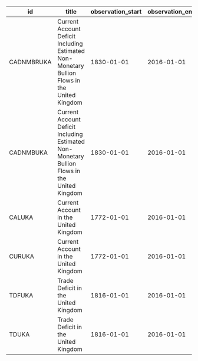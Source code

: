 | id         | title                                                                                        | observation_start   | observation_end   |
|------------|----------------------------------------------------------------------------------------------|---------------------|-------------------|
| CADNMBRUKA | Current Account Deficit Including Estimated Non-Monetary Bullion Flows in the United Kingdom | 1830-01-01          | 2016-01-01        |
| CADNMBUKA  | Current Account Deficit Including Estimated Non-Monetary Bullion Flows in the United Kingdom | 1830-01-01          | 2016-01-01        |
| CALUKA     | Current Account in the United Kingdom                                                        | 1772-01-01          | 2016-01-01        |
| CURUKA     | Current Account in the United Kingdom                                                        | 1772-01-01          | 2016-01-01        |
| TDFUKA     | Trade Deficit in the United Kingdom                                                          | 1816-01-01          | 2016-01-01        |
| TDUKA      | Trade Deficit in the United Kingdom                                                          | 1816-01-01          | 2016-01-01        |
